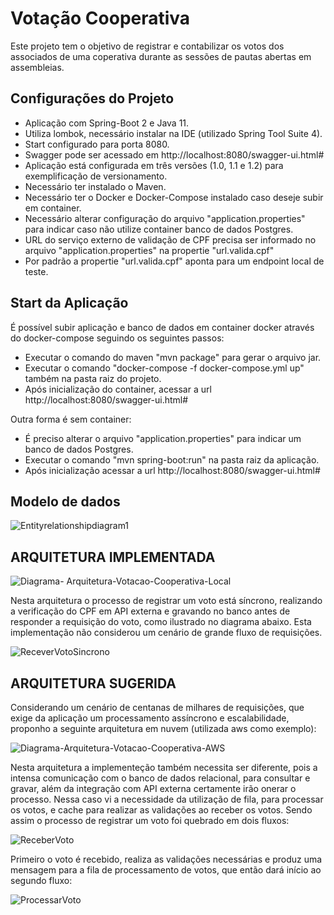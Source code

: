# Votação Cooperativa #

Este projeto tem o objetivo de registrar e contabilizar os votos dos associados de uma coperativa durante as sessões de pautas abertas em assembleias.

## Configurações do Projeto ##

* Aplicação com Spring-Boot 2 e Java 11.
* Utiliza lombok, necessário instalar na IDE (utilizado Spring Tool Suite 4).
* Start configurado para porta 8080.
* Swagger pode ser acessado em http://localhost:8080/swagger-ui.html#
* Aplicação está configurada em três versões (1.0, 1.1 e 1.2) para exemplificação de versionamento.
* Necessário ter instalado o Maven.
* Necessário ter o Docker e Docker-Compose instalado caso deseje subir em container.
* Necessário alterar configuração do arquivo "application.properties" para indicar caso não utilize container banco de dados Postgres.
* URL do serviço externo de validação de CPF precisa ser informado no arquivo "application.properties" na propertie "url.valida.cpf"
* Por padrão a propertie "url.valida.cpf" aponta para um endpoint local de teste.

## Start da Aplicação ##

É possível subir aplicação e banco de dados em container docker através do docker-compose seguindo os seguintes passos:

* Executar o comando do maven "mvn package" para gerar o arquivo jar.
* Executar o comando "docker-compose -f docker-compose.yml up" também na pasta raiz do projeto.
* Após inicialização do container, acessar a url http://localhost:8080/swagger-ui.html#

Outra forma é sem container:

* É preciso alterar o arquivo "application.properties" para indicar um banco de dados Postgres.
* Executar o comando "mvn spring-boot:run" na pasta raiz da aplicação.
* Após inicialização acessar a url http://localhost:8080/swagger-ui.html#

## Modelo de dados ##

![Entityrelationshipdiagram1](https://user-images.githubusercontent.com/42699918/111929313-c59b1500-8a94-11eb-9f2b-a99ec3e73e7f.png)


## ARQUITETURA IMPLEMENTADA ##


![Diagrama- Arquitetura-Votacao-Cooperativa-Local](https://user-images.githubusercontent.com/42699918/210192286-a6071542-f7a4-4fc5-8996-2ce6f59c5c09.jpg)

Nesta arquitetura o processo de registrar um voto está síncrono, realizando a verificação do CPF em API externa e gravando no banco antes de responder a requisição do voto, como ilustrado no diagrama abaixo. Esta implementação não considerou um cenário de grande fluxo de requisições.

![ReceverVotoSincrono](https://user-images.githubusercontent.com/42699918/210193135-ef298267-73b6-4732-aa87-01d723f0cfd8.jpg)



## ARQUITETURA SUGERIDA ##

Considerando um cenário de centanas de milhares de requisições, que exige da aplicação um processamento assíncrono e escalabilidade, proponho a seguinte arquitetura em nuvem (utilizada aws como exemplo):

![Diagrama-Arquitetura-Votacao-Cooperativa-AWS](https://user-images.githubusercontent.com/42699918/210192718-ced6850a-92c4-46e4-8b14-f9bfedcc299a.jpg)

Nesta arquitetura a implementeção também necessita ser diferente, pois a intensa comunicação com o banco de dados relacional, para consultar e gravar, além da integração com API externa certamente irão onerar o processo. Nessa caso vi a necessidade da utilização de fila, para processar os votos, e cache para realizar as validações ao receber os votos. Sendo assim o processo de registrar um voto foi quebrado em dois fluxos:

![ReceberVoto](https://user-images.githubusercontent.com/42699918/210192972-4b6f9636-2de1-42bf-b3f3-625f630e366b.jpg)

Primeiro o voto é recebido, realiza as validações necessárias e produz uma mensagem para a fila de processamento de votos, que então dará início ao segundo fluxo:

![ProcessarVoto](https://user-images.githubusercontent.com/42699918/210193021-b47fd7df-c6e5-4bc0-ac35-72f36b9013e6.jpg)


